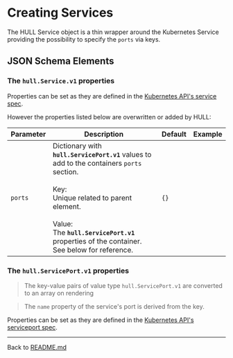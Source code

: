 # Creating Services

The HULL Service object is a thin wrapper around the Kubernetes Service providing the possibility to specify the `ports` via keys.

## JSON Schema Elements

### The `hull.Service.v1` properties

Properties can be set as they are defined in the [Kubernetes API's service spec](https://kubernetes.io/docs/reference/generated/kubernetes-api/v1.20/#service-v1-core). 

However the properties listed below are overwritten or added by HULL:

| Parameter | Description  | Default | Example 
| --------  | -------------| ------- | --------
| `ports` | Dictionary with **`hull.ServicePort.v1`** values to add to the containers `ports` section. <br><br>Key: <br>Unique related to parent element.<br><br>Value: <br>The **`hull.ServicePort.v1`** properties of the container. See below for reference.  | `{}` |

### The `hull.ServicePort.v1` properties

> The key-value pairs of value type `hull.ServicePort.v1` are converted to an array on rendering

> The `name` property of the service's port is derived from the key.

Properties can be set as they are defined in the [Kubernetes API's serviceport spec](https://kubernetes.io/docs/reference/generated/kubernetes-api/v1.20/#serviceport-v1-core). 

---
Back to [README.md](./../README.md)
